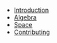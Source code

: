 - [Introduction](README.md)
- [Algebra](algebra/README.md)
- [Space](space/README.md)
- [Contributing](CONTRIBUTING.md)